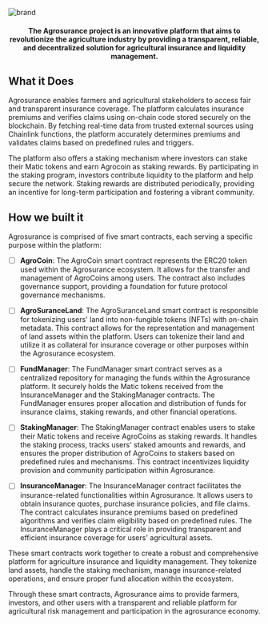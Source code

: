![brand](https://github.com/agrosurance/.github/assets/96080203/37d9a525-da4f-4791-86b4-6eb477923cfb)

<h4 style="text-align:center;" align="center">The Agrosurance project is an innovative platform that aims to revolutionize the agriculture industry by providing a transparent, reliable, and decentralized solution for agricultural insurance and liquidity management.</h4>



## What it Does

Agrosurance enables farmers and agricultural stakeholders to access fair and transparent insurance coverage. The platform calculates insurance premiums and verifies claims using on-chain code stored securely on the blockchain. By fetching real-time data from trusted external sources using Chainlink functions, the platform accurately determines premiums and validates claims based on predefined rules and triggers.


The platform also offers a staking mechanism where investors can stake their Matic tokens and earn Agrocoin as staking rewards. By participating in the staking program, investors contribute liquidity to the platform and help secure the network. Staking rewards are distributed periodically, providing an incentive for long-term participation and fostering a vibrant community.


## How we built it

Agrosurance is comprised of five smart contracts, each serving a specific purpose within the platform:

- [ ] **AgroCoin**: The AgroCoin smart contract represents the ERC20 token used within the Agrosurance ecosystem. It allows for the transfer and management of AgroCoins among users. The contract also includes governance support, providing a foundation for future protocol governance mechanisms.

- [ ] **AgroSuranceLand**: The AgroSuranceLand smart contract is responsible for tokenizing users' land into non-fungible tokens (NFTs) with on-chain metadata. This contract allows for the representation and management of land assets within the platform. Users can tokenize their land and utilize it as collateral for insurance coverage or other purposes within the Agrosurance ecosystem.

- [ ] **FundManager**: The FundManager smart contract serves as a centralized repository for managing the funds within the Agrosurance platform. It securely holds the Matic tokens received from the InsuranceManager and the StakingManager contracts. The FundManager ensures proper allocation and distribution of funds for insurance claims, staking rewards, and other financial operations.

- [ ] **StakingManager**: The StakingManager contract enables users to stake their Matic tokens and receive AgroCoins as staking rewards. It handles the staking process, tracks users' staked amounts and rewards, and ensures the proper distribution of AgroCoins to stakers based on predefined rules and mechanisms. This contract incentivizes liquidity provision and community participation within Agrosurance.

- [ ] **InsuranceManager**: The InsuranceManager contract facilitates the insurance-related functionalities within Agrosurance. It allows users to obtain insurance quotes, purchase insurance policies, and file claims. The contract calculates insurance premiums based on predefined algorithms and verifies claim eligibility based on predefined rules. The InsuranceManager plays a critical role in providing transparent and efficient insurance coverage for users' agricultural assets.


These smart contracts work together to create a robust and comprehensive platform for agriculture insurance and liquidity management. They tokenize land assets, handle the staking mechanism, manage insurance-related operations, and ensure proper fund allocation within the ecosystem.


Through these smart contracts, Agrosurance aims to provide farmers, investors, and other users with a transparent and reliable platform for agricultural risk management and participation in the agrosurance economy.
